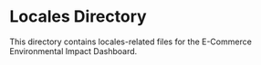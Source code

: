 # Locales Directory

This directory contains locales-related files for the E-Commerce Environmental Impact Dashboard.
